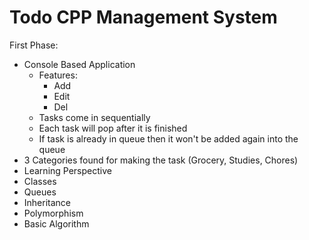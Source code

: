# Todo CPP Management System

First Phase: 
  * Console Based Application
    - Features:
      * Add
      * Edit
      * Del 
    - Tasks come in sequentially
    - Each task will pop after it is finished
    - If task is already in queue then it won't be added again into the queue 
  * 3 Categories found for making the task (Grocery, Studies, Chores) 
 * Learning Perspective 
  * Classes
  * Queues
  * Inheritance
  * Polymorphism
  * Basic Algorithm
